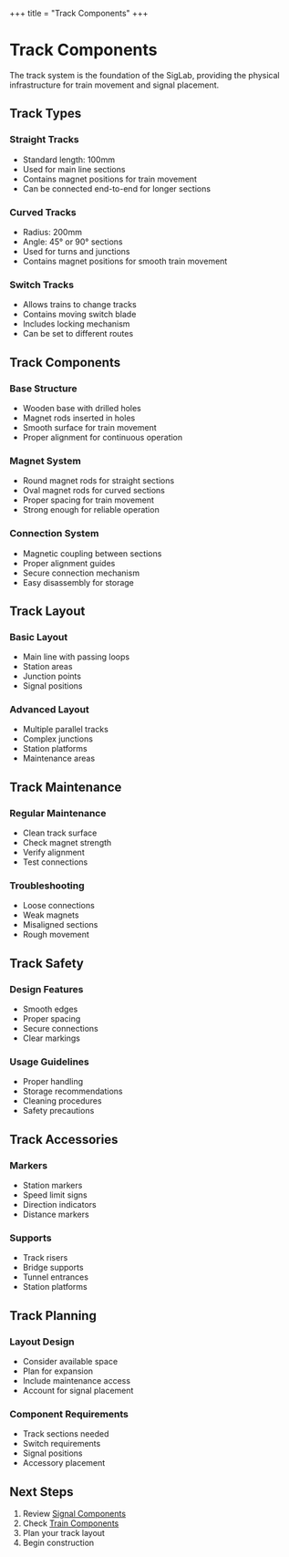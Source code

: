 +++
title = "Track Components"
+++

# Track Components

The track system is the foundation of the SigLab, providing the physical infrastructure for train movement and signal placement.

## Track Types

### Straight Tracks
* Standard length: 100mm
* Used for main line sections
* Contains magnet positions for train movement
* Can be connected end-to-end for longer sections

### Curved Tracks
* Radius: 200mm
* Angle: 45° or 90° sections
* Used for turns and junctions
* Contains magnet positions for smooth train movement

### Switch Tracks
* Allows trains to change tracks
* Contains moving switch blade
* Includes locking mechanism
* Can be set to different routes

## Track Components

### Base Structure
* Wooden base with drilled holes
* Magnet rods inserted in holes
* Smooth surface for train movement
* Proper alignment for continuous operation

### Magnet System
* Round magnet rods for straight sections
* Oval magnet rods for curved sections
* Proper spacing for train movement
* Strong enough for reliable operation

### Connection System
* Magnetic coupling between sections
* Proper alignment guides
* Secure connection mechanism
* Easy disassembly for storage

## Track Layout

### Basic Layout
* Main line with passing loops
* Station areas
* Junction points
* Signal positions

### Advanced Layout
* Multiple parallel tracks
* Complex junctions
* Station platforms
* Maintenance areas

## Track Maintenance

### Regular Maintenance
* Clean track surface
* Check magnet strength
* Verify alignment
* Test connections

### Troubleshooting
* Loose connections
* Weak magnets
* Misaligned sections
* Rough movement

## Track Safety

### Design Features
* Smooth edges
* Proper spacing
* Secure connections
* Clear markings

### Usage Guidelines
* Proper handling
* Storage recommendations
* Cleaning procedures
* Safety precautions

## Track Accessories

### Markers
* Station markers
* Speed limit signs
* Direction indicators
* Distance markers

### Supports
* Track risers
* Bridge supports
* Tunnel entrances
* Station platforms

## Track Planning

### Layout Design
* Consider available space
* Plan for expansion
* Include maintenance access
* Account for signal placement

### Component Requirements
* Track sections needed
* Switch requirements
* Signal positions
* Accessory placement

## Next Steps

1. Review [Signal Components](signals.md)
2. Check [Train Components](trains.md)
3. Plan your track layout
4. Begin construction